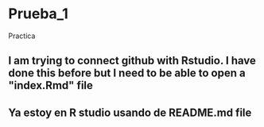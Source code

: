 # Prueba_1
Practica 
## I am trying to connect github with Rstudio. I have done this before but I need to be able to open a "index.Rmd" file

## Ya estoy en R studio usando de README.md file